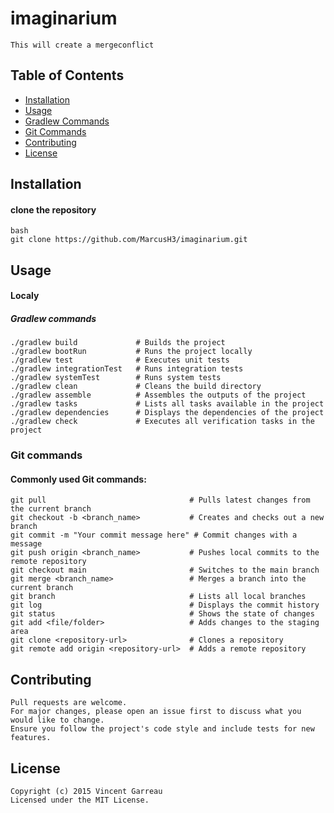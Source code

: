 # imaginarium

```
This will create a mergeconflict
```
## Table of Contents
- [Installation](#installation)
- [Usage](#usage)
- [Gradlew Commands](#Gradlew-commands)
- [Git Commands](#Git-commands)
- [Contributing](#contributing)
- [License](#license)

## Installation
#### clone the repository
```
bash    
git clone https://github.com/MarcusH3/imaginarium.git
```
## Usage
#### Localy 
##### Gradlew commands

```
./gradlew build             # Builds the project
./gradlew bootRun           # Runs the project locally
./gradlew test              # Executes unit tests
./gradlew integrationTest   # Runs integration tests
./gradlew systemTest        # Runs system tests
./gradlew clean             # Cleans the build directory
./gradlew assemble          # Assembles the outputs of the project
./gradlew tasks             # Lists all tasks available in the project
./gradlew dependencies      # Displays the dependencies of the project
./gradlew check             # Executes all verification tasks in the project

```
### Git commands
#### Commonly used Git commands:

```
git pull                                # Pulls latest changes from the current branch
git checkout -b <branch_name>           # Creates and checks out a new branch
git commit -m "Your commit message here" # Commit changes with a message
git push origin <branch_name>           # Pushes local commits to the remote repository
git checkout main                       # Switches to the main branch
git merge <branch_name>                 # Merges a branch into the current branch
git branch                              # Lists all local branches
git log                                 # Displays the commit history
git status                              # Shows the state of changes
git add <file/folder>                   # Adds changes to the staging area
git clone <repository-url>              # Clones a repository
git remote add origin <repository-url>  # Adds a remote repository

``` 

## Contributing
```     
Pull requests are welcome.
For major changes, please open an issue first to discuss what you would like to change.
Ensure you follow the project's code style and include tests for new features.

```
## License
```
Copyright (c) 2015 Vincent Garreau
Licensed under the MIT License.
```
